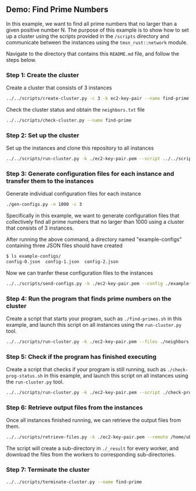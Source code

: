 
## Demo: Find Prime Numbers

In this example, we want to find all prime numbers that no larger than a given positive number N.
The purpose of this example is to show how to set up a cluster using the scripts provided in
the `/scripts` directory and communicate between the instances using the `tmsn_rust::network`
module.

Navigate to the directory that contains this `README.md` file, and follow the steps below.

### Step 1: Create the cluster

Create a cluster that consists of 3 instances
```bash
../../scripts/create-cluster.py -c 3 -k ec2-key-pair --name find-prime
```

Check the cluster status and obtain the `neighbors.txt` file
```bash
../../scripts/check-cluster.py --name find-prime
```

### Step 2: Set up the cluster

Set up the instances and clone this repository to all instances
```bash
../../scripts/run-cluster.py -k ./ec2-key-pair.pem --script ../../scripts/script-examples/init-worker.sh
```

### Step 3: Generate configuration files for each instance and transfer them to the instances

Generate individual configuration files for each instance
```bash
./gen-configs.py -n 1000 -c 3
```
Specifically in this example, we want to generate configuration files that collectively
find all prime numbers that no larger than 1000 using a cluster that consists of 3 instances.

After running the above command, a directory named "example-configs" containing three JSON files
should have created
```bash
$ ls example-configs/
config-0.json  config-1.json  config-2.json
```

Now we can tranfer these configuration files to the instances
```bash
../../scripts/send-configs.py -k ./ec2-key-pair.pem --config ./example-configs/
```

### Step 4: Run the program that finds prime numbers on the cluster

Create a script that starts your program, such as `./find-primes.sh` in this example,
and launch this script on all instances using the `run-cluster.py` tool.
```bash
../../scripts/run-cluster.py -k ./ec2-key-pair.pem --files ./neighbors.txt --script ./find-primes.sh
```

### Step 5: Check if the program has finished executing

Create a script that checks if your program is still running, such as `./check-prog-status.sh`
in this example, and launch this script on all instances using the `run-cluster.py` tool.
```bash
../../scripts/run-cluster.py -k ./ec2-key-pair.pem --script ./check-prog-status.sh --output
```

### Step 6: Retrieve output files from the instances

Once all instances finished running, we can retrieve the output files from them.

```bash
../../scripts/retrieve-files.py -k ./ec2-key-pair.pem --remote /home/ubuntu/workspace/rust-tmsn/primes.txt --local ./_result/
```

The script will create a sub-directory in `./_result` for every worker, and download the files from the workers
to corresponding sub-directories.


### Step 7: Terminate the cluster

```bash
../../scripts/terminate-cluster.py --name find-prime
```
